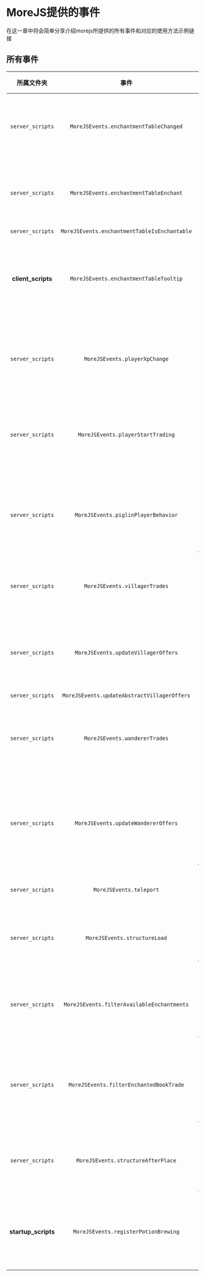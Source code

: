 # MoreJS提供的事件
在这一章中将会简单分享介绍morejs所提供的所有事件和对应的使用方法示例链接

## 所有事件
|     所属文件夹      |                     事件                     |         用处          | 示例  |
| :-----------------: | :------------------------------------------: | :-------------------: | :---: |
|  `server_scripts`   |    `MoreJSEvents.enchantmentTableChanged`    |    附魔台更新事件     |   ~   |
|  `server_scripts`   |    `MoreJSEvents.enchantmentTableEnchant`    |    附魔台附魔事件     |   ~   |
|  `server_scripts`   | `MoreJSEvents.enchantmentTableIsEnchantable` |           ?           |   ~   |
| **client_scripts**  |    `MoreJSEvents.enchantmentTableTooltip`    |  附魔台附魔提示事件   |   ~   |
|  `server_scripts`   |        `MoreJSEvents.playerXpChange`         |   玩家经验改变事件    |   ~   |
|  `server_scripts`   |      `MoreJSEvents.playerStartTrading`       |   玩家开始交易事件    |   ~   |
|  `server_scripts`   |     `MoreJSEvents.piglinPlayerBehavior`      |  猪灵对玩家行为事件?  |   ~   |
|  `server_scripts`   |        `MoreJSEvents.villagerTrades`         |     村民交易事件      |   ~   |
|  `server_scripts`   |     `MoreJSEvents.updateVillagerOffers`      |   村民更新价格事件    |   ~   |
|  `server_scripts`   | `MoreJSEvents.updateAbstractVillagerOffers`  |           ?           |   ~   |
|  `server_scripts`   |        `MoreJSEvents.wandererTrades`         |   流浪商人交易事件    |   ~   |
|  `server_scripts`   |     `MoreJSEvents.updateWandererOffers`      | 流浪商人更新价格事件? |   ~   |
|  `server_scripts`   |           `MoreJSEvents.teleport`            |       传送事件        |   ~   |
|  `server_scripts`   |         `MoreJSEvents.structureLoad`         |     结构加载事件?     |   ~   |
|  `server_scripts`   |  `MoreJSEvents.filterAvailableEnchantments`  |   过滤可用附魔事件?   |   ~   |
|  `server_scripts`   |   `MoreJSEvents.filterEnchantedBookTrade`    |  过滤附魔书交易事件?  |   ~   |
|  `server_scripts`   |      `MoreJSEvents.structureAfterPlace`      |    结构生成后地点?    |   ~   |
| **startup_scripts** |     `MoreJSEvents.registerPotionBrewing`     |   注册酿造配方事件    |   ~   |